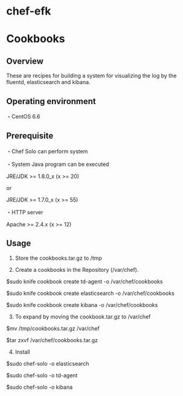 # chef-efk
Cookbooks
=================

Overview
------------
These are recipes for building a system for visualizing the log by the fluentd, elasticsearch and kibana.

Operating environment
-----
・CentOS 6.6

Prerequisite
-----
・Chef Solo can perform system

・System Java program can be executed
 
 JRE/JDK >= 1.8.0_x (x >= 20)
 
 or
 
 JRE/JDK >= 1.7.0_x (x >= 55)

・HTTP server

 Apache >= 2.4.x (x >= 12)

Usage
-----
1. Store the cookbooks.tar.gz to /tmp

2. Create a cookbooks in the Repository (/var/chef).

 $sudo knife cookbook create td-agent -o /var/chef/cookbooks

 $sudo knife cookbook create elasticsearch -o /var/chef/cookbooks

 $sudo knife cookbook create kibana -o /var/chef/cookbooks

3. To expand by moving the cookbook.tar.gz to /var/chef

 $mv /tmp/cookbooks.tar.gz /var/chef

 $tar zxvf /var/chef/cookbooks.tar.gz

4. Install

 $sudo chef-solo -o elasticsearch

 $sudo chef-solo -o td-agent

 $sudo chef-solo -o kibana
